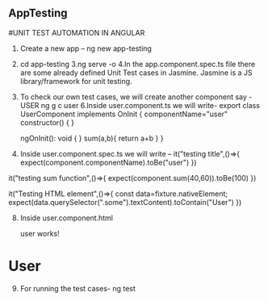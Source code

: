 ## AppTesting

#UNIT TEST AUTOMATION IN ANGULAR

1.  Create a new app – ng new app-testing
2.  cd app-testing
3.ng serve -o
4.In the app.component.spec.ts file there are some already defined Unit Test cases in Jasmine.
  Jasmine is a JS library/framework for unit testing.
5. To check our own test cases, we will create another component say -USER
    ng g c user
6.Inside user.component.ts we will write-
export class UserComponent implements OnInit {
  componentName="user"
	  constructor() { }
	
	  ngOnInit(): void {
	  }
	    sum(a,b){
	      return a+b
	    }
	}

7. Inside user.component.spec.ts we will write –
	it("testing title",()=>{
    expect(component.componentName).toBe("user")
  })

  it("testing sum function",()=>{
    expect(component.sum(40,60)).toBe(100)
  })

  it("Testing HTML element",()=>{
    const data=fixture.nativeElement;
    expect(data.querySelector(".some").textContent).toContain("User")
  })

8. Inside user.component.html
	<p>user works!</p>
<h1 class="some">User</h1>

9. For running the test cases-
	ng test 

 

